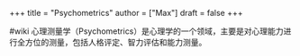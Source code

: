 +++
title = "Psychometrics"
author = ["Max"]
draft = false
+++

\#wiki
心理测量学（Psychometrics）是心理学的一个领域，主要是对心理能力进行全方位的测量，包括人格评定、智力评估和能力测量。
